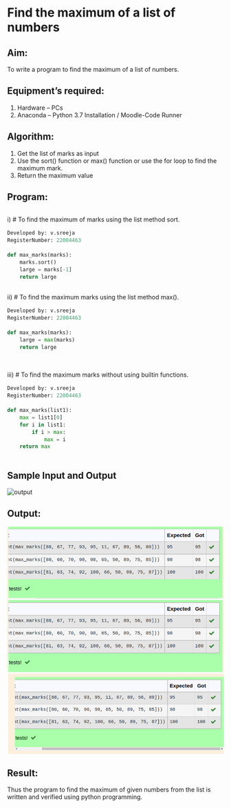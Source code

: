 # Find the maximum of a list of numbers
## Aim:
To write a program to find the maximum of a list of numbers.
## Equipment’s required:
1.	Hardware – PCs
2.	Anaconda – Python 3.7 Installation / Moodle-Code Runner
## Algorithm:
1.	Get the list of marks as input
2.	Use the sort() function or max() function or use the for loop to find the maximum mark.
3.	Return the maximum value
## Program:
```
```
i)	# To find the maximum of marks using the list method sort.
```Python
Developed by: v.sreeja
RegisterNumber: 22004463

def max_marks(marks):
    marks.sort()
    large = marks[-1]
    return large



```

ii)	# To find the maximum marks using the list method max().
```Python
Developed by: v.sreeja
RegisterNumber: 22004463

def max_marks(marks):
    large = max(marks)
    return large




```

iii) # To find the maximum marks without using builtin functions.
```Python
Developed by: v.sreeja
RegisterNumber: 22004463

def max_marks(list1):
    max = list1[0]
    for i in list1:
        if i > max:
            max = i
    return max



```
## Sample Input and Output
![output](./img/max_marks1.jpg) 

## Output:
![output](Screenshot%20from%202023-01-23%2017-47-09.png)
![output](Screenshot%20from%202023-01-23%2017-47-21.png)
![output](Screenshot%20from%202023-01-23%2017-47-45.png)
## Result:
Thus the program to find the maximum of given numbers from the list is written and verified using python programming.